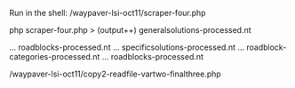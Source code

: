 Run in the shell:
/waypaver-lsi-oct11/scraper-four.php

php scraper-four.php > (output++) generalsolutions-processed.nt

... roadblocks-processed.nt
... specificsolutions-processed.nt
... roadblock-categories-processed.nt
... roadblocks-processed.nt

/waypaver-lsi-oct11/copy2-readfile-vartwo-finalthree.php
